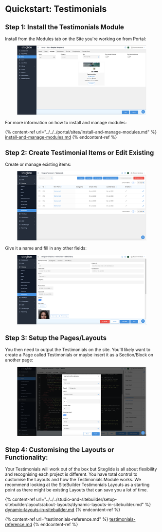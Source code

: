 # Quickstart: Testimonials

## Step 1: Install the Testimonials Module

Install from the Modules tab on the Site you're working on from Portal:

<figure><img src="../../../.gitbook/assets/Siteglide-Modules-Core-Testimonials-Install.png" alt=""><figcaption></figcaption></figure>

For more information on how to install and manage modules:

{% content-ref url="../../../portal/sites/install-and-manage-modules.md" %}
[install-and-manage-modules.md](../../../portal/sites/install-and-manage-modules.md)
{% endcontent-ref %}

## Step 2: Create Testimonial Items or Edit Existing

Create or manage existing items:

<figure><img src="../../../.gitbook/assets/Siteglide-Modules-Core-Testimonials-List.png" alt=""><figcaption></figcaption></figure>

Give it a name and fill in any other fields:

<figure><img src="../../../.gitbook/assets/Siteglide-Modules-Core-Testimonials-Create.png" alt=""><figcaption></figcaption></figure>

## Step 3: Setup the Pages/Layouts

You then need to output the Testimonials on the site. You'll likely want to create a Page called Testimonials or maybe insert it as a Section/Block on another page:

<figure><img src="../../../.gitbook/assets/Siteglide-Modules-Core-Testimonials-Insert.png" alt=""><figcaption></figcaption></figure>

## Step 4: Customising the Layouts or Functionality:

Your Testimonials will work out of the box but Siteglide is all about flexibility and recognising each project is different. You have total control to customise the Layouts and how the Testimonials Module works. We recommend looking at the SiteBuilder Testimonials Layouts as a starting point as there might be existing Layouts that can save you a lot of time.

{% content-ref url="../../../studio-and-sitebuilder/setup-sitebuilder/layouts/about-layouts/dynamic-layouts-in-sitebuilder.md" %}
[dynamic-layouts-in-sitebuilder.md](../../../studio-and-sitebuilder/setup-sitebuilder/layouts/about-layouts/dynamic-layouts-in-sitebuilder.md)
{% endcontent-ref %}

{% content-ref url="testimonials-reference.md" %}
[testimonials-reference.md](testimonials-reference.md)
{% endcontent-ref %}
